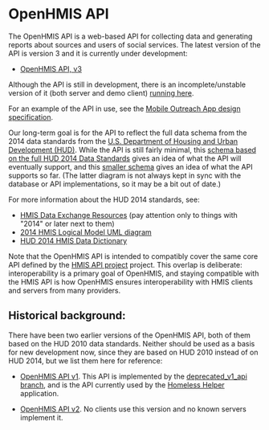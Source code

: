OpenHMIS API
============

The OpenHMIS API is a web-based API for collecting data and generating
reports about sources and users of social services.  The latest
version of the API is version 3 and it is currently under development:

* [OpenHMIS API, v3](http://htmlpreview.github.io/?https://github.com/PCNI/OpenHMIS/blob/master/doc/openhmis-api.html)

Although the API is still in development, there is an
incomplete/unstable version of it (both server and demo client)
[running here](http://108.59.80.159:8080/HMISClient/).

For an example of the API in use, see the [Mobile Outreach App design
specification](https://github.com/PCNI/outreach-app/blob/master/doc/outreach-app-design.docx).

Our long-term goal is for the API to reflect the full data schema from
the 2014 data standards from the [U.S. Department of Housing and Urban
Development (HUD)](http://hud.gov/).  While the API is still fairly
minimal, this [schema based on the full HUD 2014 Data
Standards](doc/2014StandardOpenHMIS.png) gives an idea of what the API
will eventually support, and this [smaller
schema](doc/current-schema-diagram.jpg) gives an idea of what the API
supports so far.  (The latter diagram is not always kept in sync with
the database or API implementations, so it may be a bit out of date.)

For more information about the HUD 2014 standards, see:

* [HMIS Data Exchange Resources](http://www.hudhdx.info/VendorResources.aspx) (pay attention only to things with "2014" or later next to them)
* [2014 HMIS Logical Model UML diagram](http://www.hudhdx.info/Resources/Vendors/4_0/HMIS_Logical_Model.pdf)
* [HUD 2014 HMIS Data Dictionary](https://www.hudexchange.info/resource/3824/hmis-data-dictionary/)

Note that the OpenHMIS API is intended to compatibly cover the same
core API defined by the [HMIS API
project](http://htmlpreview.github.io/?https://github.com/hmis-api/api/blob/master/doc/hmis-api.html)
project.  This overlap is deliberate: interoperability is a primary
goal of OpenHMIS, and staying compatible with the HMIS API is how
OpenHMIS ensures interoperability with HMIS clients and servers from
many providers.

Historical background:
----------------------

There have been two earlier versions of the OpenHMIS API, both of them
based on the HUD 2010 data standards.  Neither should be used as a
basis for new development now, since they are based on HUD 2010
instead of on HUD 2014, but we list them here for reference:

* [OpenHMIS API v1](https://drive.google.com/viewerng/viewer?a=v&pid=sites&srcid=cGNuaS5vcmd8b3BlbmhtaXN8Z3g6NGVmMWE3NzQ5OWRlOTA0Mw).  This API is implemented by the [deprecated_v1_api branch](https://github.com/PCNI/OpenHMIS/tree/deprecated_v1_api), and is the API currently used by the [Homeless Helper](https://github.com/PCNI/homeless-helper) application.

* [OpenHMIS API v2](https://code.google.com/p/openciss/wiki/openCISS_API_v2).  No clients use this version and no known servers implement it.
